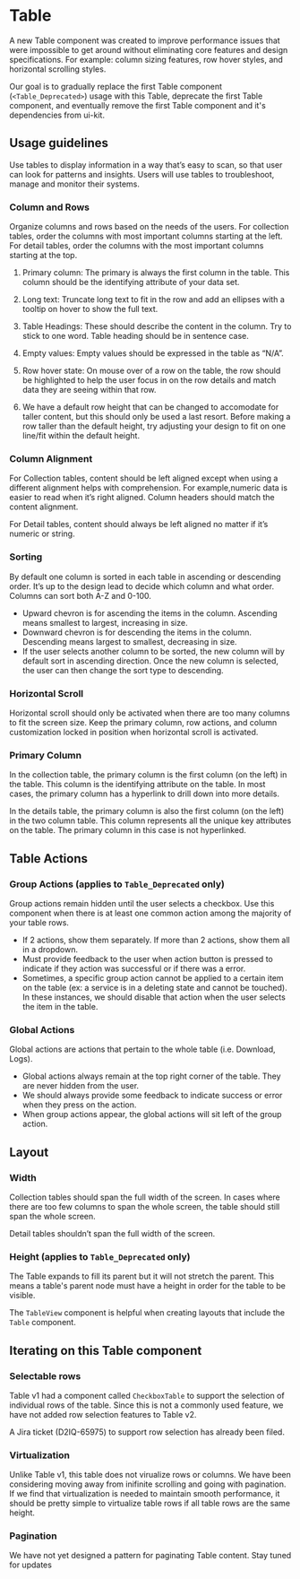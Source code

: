 # Table

A new Table component was created to improve performance issues that were impossible to get around without eliminating core features and design specifications. For example: column sizing features, row hover styles, and horizontal scrolling styles.

Our goal is to gradually replace the first Table component (`<Table_Deprecated>`) usage with this Table, deprecate the first Table component, and eventually remove the first Table component and it's dependencies from ui-kit.

## Usage guidelines

Use tables to display information in a way that’s easy to scan, so that user can look for patterns and insights. Users will use tables to troubleshoot, manage and monitor their systems.

### Column and Rows

Organize columns and rows based on the needs of the users. For collection tables, order the columns with most important columns starting at the left. For detail tables, order the columns with the most important columns starting at the top.

1. Primary column: The primary is always the first column in the table. This column should be the identifying attribute of your data set.

2. Long text: Truncate long text to fit in the row and add an ellipses with a tooltip on hover to show the full text.

3. Table Headings: These should describe the content in the column. Try to stick to one word. Table heading should be in sentence case.

4. Empty values: Empty values should be expressed in the table as “N/A”.

5. Row hover state: On mouse over of a row on the table, the row should be highlighted to help the user focus in on the row details and match data they are seeing within that row.

6. We have a default row height that can be changed to accomodate for taller content, but this should only be used a last resort. Before making a row taller than the default height, try adjusting your design to fit on one line/fit within the default height.

### Column Alignment

For Collection tables, content should be left aligned except when using a different alignment helps with comprehension. For example,numeric data is easier to read when it’s right aligned. Column headers should match the content alignment.

For Detail tables, content should always be left aligned no matter if it’s numeric or string.

### Sorting

By default one column is sorted in each table in ascending or descending order. It’s up to the design lead to decide which column and what order. Columns can sort both A-Z and 0-100.

- Upward chevron is for ascending the items in the column. Ascending means smallest to largest, increasing in size.
- Downward chevron is for descending the items in the column. Descending means largest to smallest, decreasing in size.
- If the user selects another column to be sorted, the new column will by default sort in ascending direction. Once the new column is selected, the user can then change the sort type to descending.

### Horizontal Scroll

Horizontal scroll should only be activated when there are too many columns to fit the screen size. Keep the primary column, row actions, and column customization locked in position when horizontal scroll is activated.

### Primary Column

In the collection table, the primary column is the first column (on the left) in the table. This column is the identifying attribute on the table. In most cases, the primary column has a hyperlink to drill down into more details.

In the details table, the primary column is also the first column (on the left) in the two column table. This column represents all the unique key attributes on the table. The primary column in this case is not hyperlinked.

## Table Actions

### Group Actions (applies to `Table_Deprecated` only)

Group actions remain hidden until the user selects a checkbox. Use this component when there is at least one common action among the majority of your table rows.

- If 2 actions, show them separately. If more than 2 actions, show them all in a dropdown.
- Must provide feedback to the user when action button is pressed to indicate if they action was successful or if there was a error.
- Sometimes, a specific group action cannot be applied to a certain item on the table (ex: a service is in a deleting state and cannot be touched). In these instances, we should disable that action when the user selects the item in the table.

### Global Actions

Global actions are actions that pertain to the whole table (i.e. Download, Logs).

- Global actions always remain at the top right corner of the table. They are never hidden from the user.
- We should always provide some feedback to indicate success or error when they press on the action.
- When group actions appear, the global actions will sit left of the group action.

## Layout

### Width

Collection tables should span the full width of the screen. In cases where there are too few columns to span the whole screen, the table should still span the whole screen.

Detail tables shouldn’t span the full width of the screen.

### Height (applies to `Table_Deprecated` only)

The Table expands to fill its parent but it will not stretch the parent. This means a table's parent node must have a height in order for the table to be visible.

The `TableView` component is helpful when creating layouts that include the `Table` component.

## Iterating on this Table component

### Selectable rows

Table v1 had a component called `CheckboxTable` to support the selection of individual rows of the table. Since this is not a commonly used feature, we have not added row selection features to Table v2.

A Jira ticket (D2IQ-65975) to support row selection has already been filed.

### Virtualization

Unlike Table v1, this table does not virualize rows or columns. We have been considering moving away from inifinite scrolling and going with pagination. If we find that virtualization is needed to maintain smooth performance, it should be pretty simple to virtualize table rows if all table rows are the same height.

### Pagination

We have not yet designed a pattern for paginating Table content. Stay tuned for updates

